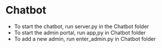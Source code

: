 # Chatbot
* To start the chatbot, run server.py in the Chatbot folder
* To start the admin portal, run app,py in Chatbot folder
* To add a new admin, run enter_admin.py in Chatbot folder
